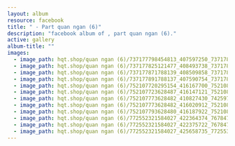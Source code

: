 ```yaml
---
layout: album
resource: facebook
title: " - Part quan ngan (6)"
description: "facebook album of , part quan ngan (6)."
active: gallery
album-title: ""
images:
  - image_path: hqt.shop/quan ngan (6)/737177798454813_407597250_737178038454789_7239323252708820276_n.jpg
  - image_path: hqt.shop/quan ngan (6)/737177825121477_408493738_737178048454788_871976985698158778_n.jpg
  - image_path: hqt.shop/quan ngan (6)/737177871788139_408509858_737178078454785_7193290129257180238_n.jpg
  - image_path: hqt.shop/quan ngan (6)/737177891788137_407590754_737178091788117_4104703452650766353_n.jpg
  - image_path: hqt.shop/quan ngan (6)/752107720295154_416167700_752108106961782_3699927863603518687_n.jpg
  - image_path: hqt.shop/quan ngan (6)/752107723628487_416147121_752108090295117_3012496892347297510_n.jpg
  - image_path: hqt.shop/quan ngan (6)/752107773628482_410827430_742597427912850_4422471342693268978_n.jpg
  - image_path: hqt.shop/quan ngan (6)/752107773628482_416020912_752108123628447_6346166213838952666_n.jpg
  - image_path: hqt.shop/quan ngan (6)/752107793628480_416187922_752108136961779_7150188574719935614_n.jpg
  - image_path: hqt.shop/quan ngan (6)/772552321584027_422364374_767847495387843_1040371015188583351_n.jpg
  - image_path: hqt.shop/quan ngan (6)/772552321584027_422375722_767847598721166_4545971379343294246_n.jpg
  - image_path: hqt.shop/quan ngan (6)/772552321584027_425658735_772553454917247_272974875294081568_n.jpg
---
```

